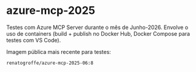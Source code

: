 # azure-mcp-2025
Testes com Azure MCP Server durante o mês de Junho-2026. Envolve o uso de containers (build + publish no Docker Hub, Docker Compose para testes com VS Code).

Imagem pública mais recente para testes:

```
renatogroffe/azure-mcp-2025-06:8
```
